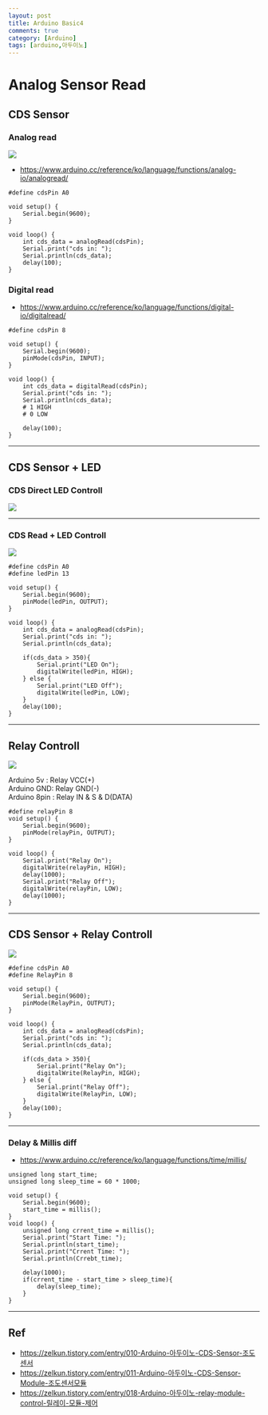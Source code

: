 ```yaml
---
layout: post
title: Arduino Basic4
comments: true
category: [Arduino]
tags: [arduino,아두이노]
---
```


# Analog Sensor Read

## CDS Sensor

### Analog read

<img src="https://t1.daumcdn.net/cfile/tistory/231FF63756B2E49830"/>

* https://www.arduino.cc/reference/ko/language/functions/analog-io/analogread/

<pre><code>#define cdsPin A0

void setup() {
	Serial.begin(9600);
}

void loop() {
	int cds_data = analogRead(cdsPin);
	Serial.print("cds in: ");
	Serial.println(cds_data);
	delay(100);
}</code></pre>

### Digital read

* https://www.arduino.cc/reference/ko/language/functions/digital-io/digitalread/

<pre><code>#define cdsPin 8

void setup() {
	Serial.begin(9600);
	pinMode(cdsPin, INPUT);
}

void loop() {
	int cds_data = digitalRead(cdsPin);
	Serial.print("cds in: ");
	Serial.println(cds_data);
	# 1 HIGH
	# 0 LOW

	delay(100);
}</code></pre>

---


## CDS Sensor + LED

### CDS Direct LED Controll

<img src="https://t1.daumcdn.net/cfile/tistory/2176D64C56B2E49A0C"/>

---

### CDS Read + LED Controll

<img src="https://t1.daumcdn.net/cfile/tistory/2510E14156B2E49920"/>

<pre><code>#define cdsPin A0
#define ledPin 13

void setup() {
	Serial.begin(9600);
	pinMode(ledPin, OUTPUT);
}

void loop() {
	int cds_data = analogRead(cdsPin);
	Serial.print("cds in: ");
	Serial.println(cds_data);

	if(cds_data > 350){
		Serial.print("LED On");
		digitalWrite(ledPin, HIGH);
	} else {
		Serial.print("LED Off");
		digitalWrite(ledPin, LOW);
	}
	delay(100);
}</code></pre>

---

## Relay Controll

<img src="https://t1.daumcdn.net/cfile/tistory/25536F3A57AF4BA527"/>

Arduino 5v : Relay VCC(+)   
Arduino GND: Relay GND(-)   
Arduino 8pin : Relay IN & S & D(DATA)   

<pre><code>#define relayPin 8
void setup() {
	Serial.begin(9600);
	pinMode(relayPin, OUTPUT);
}

void loop() {
	Serial.print("Relay On");
	digitalWrite(relayPin, HIGH);
	delay(1000);
	Serial.print("Relay Off");
	digitalWrite(relayPin, LOW);
	delay(1000);
}</code></pre>

---


## CDS Sensor + Relay Controll

<img src="https://t1.daumcdn.net/cfile/tistory/2641EE4657AF4BA635"/>

<pre><code>#define cdsPin A0
#define RelayPin 8

void setup() {
	Serial.begin(9600);
	pinMode(RelayPin, OUTPUT);
}

void loop() {
	int cds_data = analogRead(cdsPin);
	Serial.print("cds in: ");
	Serial.println(cds_data);

	if(cds_data > 350){
		Serial.print("Relay On");
		digitalWrite(RelayPin, HIGH);
	} else {
		Serial.print("Relay Off");
		digitalWrite(RelayPin, LOW);
	}
	delay(100);
}</code></pre>

---

### Delay & Millis diff

* https://www.arduino.cc/reference/ko/language/functions/time/millis/

<pre><code>unsigned long start_time;
unsigned long sleep_time = 60 * 1000;

void setup() {
	Serial.begin(9600);
	start_time = millis();
}
void loop() {
	unsigned long crrent_time = millis();
	Serial.print("Start Time: ");
	Serial.println(start_time);
	Serial.print("Crrent Time: ");
	Serial.println(Crrebt_time);
	
	delay(1000);
	if(crrent_time - start_time > sleep_time){
		delay(sleep_time);
	}
}</code></pre>


---

## Ref

* https://zelkun.tistory.com/entry/010-Arduino-아두이노-CDS-Sensor-조도센서
* https://zelkun.tistory.com/entry/011-Arduino-아두이노-CDS-Sensor-Module-조도센서모듈
* https://zelkun.tistory.com/entry/018-Arduino-아두이노-relay-module-control-릴레이-모듈-제어
